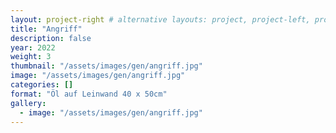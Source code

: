```yaml
---
layout: project-right # alternative layouts: project, project-left, project-right, project-top
title: "Angriff"
description: false
year: 2022
weight: 3
thumbnail: "/assets/images/gen/angriff.jpg"
image: "/assets/images/gen/angriff.jpg"
categories: []
format: "Öl auf Leinwand 40 x 50cm"
gallery:
  - image: "/assets/images/gen/angriff.jpg"
---
```


